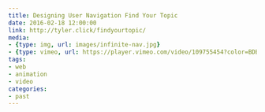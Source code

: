 ```yaml
---
title: Designing User Navigation Find Your Topic
date: 2016-02-18 12:00:00
link: http://tyler.click/findyourtopic/
media:
- {type: img, url: images/infinite-nav.jpg}
- {type: vimeo, url: https://player.vimeo.com/video/109755454?color=BDB7AD&title=0&byline=0&portrait=0, aspectRatio: 56.2}
tags:
- web
- animation
- video
categories:
- past
---
```


